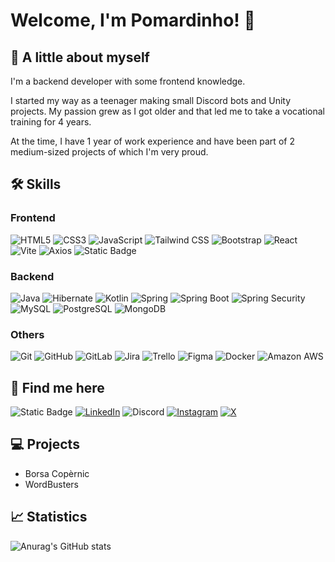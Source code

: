 # Welcome, I'm Pomardinho! 👋
## 👤 A little about myself
I'm a backend developer with some frontend knowledge.

I started my way as a teenager making small Discord bots and Unity projects. My passion grew as I got older and that led me to take a vocational training for 4 years.

At the time, I have 1 year of work experience and have been part of 2 medium-sized projects of which I'm very proud.

## 🛠 Skills
### Frontend
![HTML5](https://img.shields.io/badge/HTML5-F16524?style=for-the-badge&logo=html5&logoColor=white&labelColor=0A0A0A)
![CSS3](https://img.shields.io/badge/CSS3-2465F1?style=for-the-badge&logo=css3&logoColor=white&labelColor=0A0A0A)
![JavaScript](https://img.shields.io/badge/JavaScript-F7E018?style=for-the-badge&logo=javascript&logoColor=white&labelColor=0A0A0A)
![Tailwind CSS](https://img.shields.io/badge/Tailwind%20CSS-38BDF8?style=for-the-badge&logo=tailwindcss&logoColor=white&labelColor=0A0A0A)
![Bootstrap](https://img.shields.io/badge/Bootstrap-6F2CF4?style=for-the-badge&logo=bootstrap&logoColor=white&labelColor=0A0A0A)
![React](https://img.shields.io/badge/React-149ECA?style=for-the-badge&logo=react&logoColor=white&labelColor=0A0A0A)
![Vite](https://img.shields.io/badge/Vite-747BFF?style=for-the-badge&logo=vite&logoColor=white&labelColor=0A0A0A)
![Axios](https://img.shields.io/badge/Axios-671DDF?style=for-the-badge&logo=axios&logoColor=white&labelColor=0A0A0A)
![Static Badge](https://img.shields.io/badge/Node.js-5FA04E?style=for-the-badge&logo=node.js&logoColor=white&labelColor=0A0A0A)

### Backend
![Java](https://img.shields.io/badge/Java-5283A2?style=for-the-badge&logo=openjdk&logoColor=white&labelColor=0A0A0A)
![Hibernate](https://img.shields.io/badge/Hibernate-BDAF7A?style=for-the-badge&logo=hibernate&logoColor=white&labelColor=0A0A0A)
![Kotlin](https://img.shields.io/badge/Kotlin-7F52FF?style=for-the-badge&logo=kotlin&logoColor=white&labelColor=0A0A0A)
![Spring](https://img.shields.io/badge/Spring-72B545?style=for-the-badge&logo=spring&logoColor=white&labelColor=0A0A0A)
![Spring Boot](https://img.shields.io/badge/Spring%20Boot-72B545?style=for-the-badge&logo=springboot&logoColor=white&labelColor=0A0A0A)
![Spring Security](https://img.shields.io/badge/Spring%20Security-72B545?style=for-the-badge&logo=springsecurity&logoColor=white&labelColor=0A0A0A)
![MySQL](https://img.shields.io/badge/MySQL-08668F?style=for-the-badge&logo=mysql&logoColor=white&labelColor=0A0A0A)
![PostgreSQL](https://img.shields.io/badge/PostgreSQL-366594?style=for-the-badge&logo=postgresql&logoColor=white&labelColor=0A0A0A)
![MongoDB](https://img.shields.io/badge/MongoDB-17AD55?style=for-the-badge&logo=mongodb&logoColor=white&labelColor=0A0A0A)

### Others
![Git](https://img.shields.io/badge/Git-F05639?style=for-the-badge&logo=git&logoColor=white&labelColor=0A0A0A)
![GitHub](https://img.shields.io/badge/GitHub-111111?style=for-the-badge&logo=github&logoColor=white&labelColor=0A0A0A)
![GitLab](https://img.shields.io/badge/GitLab-E34930?style=for-the-badge&logo=gitlab&logoColor=white&labelColor=0A0A0A)
![Jira](https://img.shields.io/badge/Jira-2D88FF?style=for-the-badge&logo=jira&logoColor=white&labelColor=0A0A0A)
![Trello](https://img.shields.io/badge/Trello-2D88FF?style=for-the-badge&logo=trello&logoColor=white&labelColor=0A0A0A)
![Figma](https://img.shields.io/badge/Figma-5551FF?style=for-the-badge&logo=figma&logoColor=white&labelColor=0A0A0A)
![Docker](https://img.shields.io/badge/Docker-1D63ED?style=for-the-badge&logo=docker&logoColor=white&labelColor=0A0A0A)
![Amazon AWS](https://img.shields.io/badge/Amazon%20AWS-2C3644?style=for-the-badge&logo=amazonaws&logoColor=white&labelColor=0A0A0A)
## 🔗 Find me here
![Static Badge](https://img.shields.io/badge/My%20portfolio-FF6265?style=for-the-badge&logo=kofi&logoColor=white&labelColor=0A0A0A)
[![LinkedIn](https://img.shields.io/badge/Jan%20Pomar%20Serra-1469C7?style=for-the-badge&logo=linkedin&logoColor=white&labelColor=0A0A0A)](https://www.linkedin.com/in/jan-pomar-serra/)
![Discord](https://img.shields.io/badge/%40pomardinho-5865F2?style=for-the-badge&logo=discord&logoColor=white&labelColor=0A0A0A)
[![Instagram](https://img.shields.io/badge/%40janpose_04-FF08AB?style=for-the-badge&logo=instagram&logoColor=white&labelColor=0A0A0A)](https://www.instagram.com/janpose_04/)
[![X](https://img.shields.io/badge/%40Pomardinho-080808?style=for-the-badge&logo=x&logoColor=white&labelColor=0A0A0A)](https://twitter.com/Pomardinho)

## 💻 Projects
- Borsa Copèrnic
- WordBusters
## 📈 Statistics
![Anurag's GitHub stats](https://github-readme-stats.vercel.app/api?username=Pomardinho&show_icons=true&rank_icon=github&theme=tokyonight)
<!-- ![Top Langs](https://github-readme-stats.vercel.app/api/top-langs/?username=Pomardinho&size_weight=0.5&count_weight=0.5&layout=compact&theme=tokyonight) -->

<!-- https://github.com/anuraghazra/github-readme-stats -->
